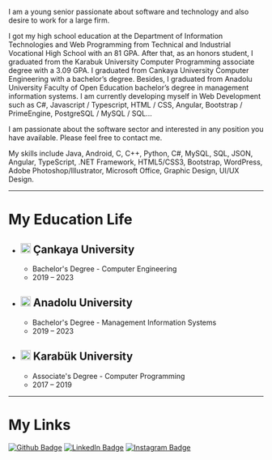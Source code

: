 I am a young senior passionate about software and technology and also desire to work for a large firm.

 I got my high school education at the Department of Information Technologies and Web Programming from Technical and Industrial Vocational High School with an 81 GPA. After that, as an honors student, I graduated from the Karabuk University Computer Programming associate degree with a 3.09 GPA. I graduated from Cankaya University Computer Engineering with a bachelor’s degree. Besides, I graduated from Anadolu University Faculty of Open Education bachelor’s degree in management information systems. I am currently developing myself in Web Development such as C#, Javascript / Typescript, HTML / CSS, Angular, Bootstrap / PrimeEngine, PostgreSQL / MySQL / SQL... 

 I am passionate about the software sector and interested in any position you have available. Please feel free to contact me.

My skills include Java, Android, C, C++, Python, C#, MySQL, SQL, JSON, Angular, TypeScript, .NET Framework, HTML5/CSS3, Bootstrap, WordPress, Adobe Photoshop/Illustrator, Microsoft Office, Graphic Design, UI/UX Design.

-------------


# My Education Life

+ ## <img src="https://upload.wikimedia.org/wikipedia/tr/2/21/%C3%87ankaya_%C3%9Cniversitesi_logo.png" width="20"> Çankaya University 
  * Bachelor's Degree - Computer Engineering
  * 2019 – 2023


+ ## <img src="https://logosvector.net/wp-content/uploads/2013/06/tc-anadolu-universitesi-vector-logo.png" width="20"> Anadolu University
  * Bachelor's Degree - Management Information Systems
  * 2019 – 2023


+ ## <img src="https://i.pinimg.com/originals/0d/ed/08/0ded08e23ecc8c72689ed9ca474d1ac9.png" width="20"> Karabük University
  * Associate's Degree - Computer Programming
  * 2017 – 2019

-------------


# My Links

[![Github Badge](https://img.shields.io/badge/-Github-000?style=quare&labelColor=000&logo=Github&logoColor=white&link=link)](https://github.com/heisanengineer) 
[![LinkedIn Badge](https://img.shields.io/badge/-LinkedIn-0e76a8?style=flat-quare&labelColor=0e76a8&logo=LinkedIn&logoColor=white&link=link)](https://www.linkedin.com/in/heisanengineer/)
[![Instagram Badge](https://img.shields.io/badge/-Instagram-C13584?style=flat-quare&labelColor=C13584&logo=instagram&logoColor=white&link=link)](https://instagram.com/heisanengineer)
